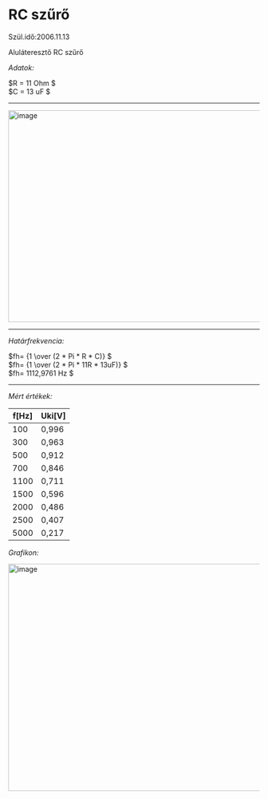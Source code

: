 # RC szűrő
Szül.idő:2006.11.13

Aluláteresztő RC szűrő

*Adatok:*

$R = 11 Ohm $   
$C = 13 uF $ 

---

<img width="792" height="425" alt="image" src="https://github.com/user-attachments/assets/0ee6cdbe-77db-4a4a-a122-52acdc9c834a" />

---

*Határfrekvencia:*

$fh= {1 \over (2 * Pi * R * C)} $   
$fh= {1 \over (2 * Pi * 11R * 13uF)} $   
$fh= 1112,9761 Hz $

---

*Mért értékek:*

|f[Hz]|Uki[V]|
|----|----|
|100|0,996|
|300|0,963|
|500|0,912|
|700|0,846|
|1100|0,711|
|1500|0,596|
|2000|0,486|
|2500|0,407|
|5000|0,217|

*Grafikon:*

<img width="742" height="456" alt="image" src="https://github.com/user-attachments/assets/3f360319-6e90-429a-97b4-25f144c81966" />



